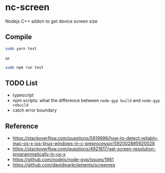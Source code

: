 # nc-screen

Nodejs C++ addon to get device screen size

## Compile

```sh
sudo yarn test
```

or

```sh
sudo npm run test
```

## TODO List

-   typescript
-   npm scripts: what the difference between `node-gyp build` and `node-gyp rebuild`
-   catch error boundary

## Reference

-   https://stackoverflow.com/questions/5919996/how-to-detect-reliably-mac-os-x-ios-linux-windows-in-c-preprocessor/5920028#5920028
-   https://stackoverflow.com/questions/4921817/get-screen-resolution-programmatically-in-os-x
-   https://github.com/nodejs/node-gyp/issues/1981
-   https://github.com/davidmarkclements/screenres
